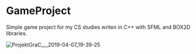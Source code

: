 # GameProject

 Simple game project for my CS studies writen in C++ with SFML and BOX2D libraries.

![ProjektGraC___2019-04-07_19-39-25](https://user-images.githubusercontent.com/28295528/55687465-905f9000-596d-11e9-9c05-ab11fa3e55b7.png)
